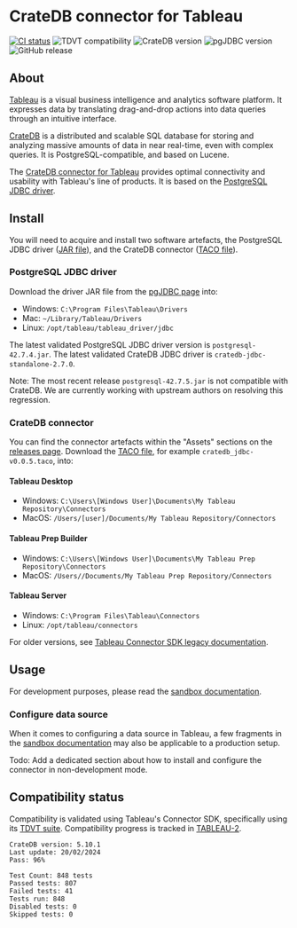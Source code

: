 # CrateDB connector for Tableau

[![CI status](https://github.com/crate/cratedb-tableau-connector/actions/workflows/main.yml/badge.svg?style=flat)](https://github.com/crate/cratedb-tableau-connector/actions/workflows/main.yml)
![TDVT compatibility](https://img.shields.io/badge/TDVT%20compatibility-96%25-brightgreen?style=flat)
![CrateDB version](https://img.shields.io/badge/CrateDB->=5.10.1-brightgreen?style=flat&logo=cratedb)
![pgJDBC version](https://img.shields.io/badge/PostgreSQL%20JDBC%20driver-<=42.7.4-brightgreen?style=flat&logo=postgresql)
![GitHub release](https://img.shields.io/github/v/release/crate/cratedb-tableau-connector?style=flat)

## About

[Tableau] is a visual business intelligence and analytics software platform.
It expresses data by translating drag-and-drop actions into data queries
through an intuitive interface.

[CrateDB] is a distributed and scalable SQL database for storing and analyzing
massive amounts of data in near real-time, even with complex queries. It is
PostgreSQL-compatible, and based on Lucene.

The [CrateDB connector for Tableau] provides optimal connectivity and usability
with Tableau's line of products. It is based on the [PostgreSQL JDBC driver].

## Install

You will need to acquire and install two software artefacts, the PostgreSQL
JDBC driver ([JAR file]), and the CrateDB connector ([TACO file]).

### PostgreSQL JDBC driver

Download the driver JAR file from the [pgJDBC page] into:

- Windows: `C:\Program Files\Tableau\Drivers`
- Mac: `~/Library/Tableau/Drivers`
- Linux: `/opt/tableau/tableau_driver/jdbc` 

The latest validated PostgreSQL JDBC driver version is `postgresql-42.7.4.jar`.
The latest validated CrateDB JDBC driver is `cratedb-jdbc-standalone-2.7.0`.

Note: The most recent release `postgresql-42.7.5.jar` is not compatible with CrateDB.
We are currently working with upstream authors on resolving this regression.

### CrateDB connector

You can find the connector artefacts within the "Assets" sections on the
[releases page]. Download the [TACO file], for example `cratedb_jdbc-v0.0.5.taco`,
into:

#### Tableau Desktop

- Windows: `C:\Users\[Windows User]\Documents\My Tableau Repository\Connectors`
- MacOS: `/Users/[user]/Documents/My Tableau Repository/Connectors`

#### Tableau Prep Builder

- Windows:  `C:\Users\[Windows User]\Documents\My Tableau Prep Repository\Connectors`
- MacOS: `/Users//Documents/My Tableau Prep Repository/Connectors`

#### Tableau Server
- Windows: `C:\Program Files\Tableau\Connectors`
- Linux: `/opt/tableau/connectors`

For older versions, see [Tableau Connector SDK legacy documentation].


## Usage

For development purposes, please read the [sandbox documentation](./DEVELOP.md).

### Configure data source

When it comes to configuring a data source in Tableau, a few fragments in the
[sandbox documentation](./DEVELOP.md) may also be applicable to a production setup.

Todo: Add a dedicated section about how to install and configure the connector
in non-development mode.

## Compatibility status

Compatibility is validated using Tableau's Connector SDK, specifically using its
[TDVT suite]. Compatibility progress is tracked in [TABLEAU-2].

```
CrateDB version: 5.10.1
Last update: 20/02/2024
Pass: 96%
```
```
Test Count: 848 tests
Passed tests: 807
Failed tests: 41
Tests run: 848
Disabled tests: 0
Skipped tests: 0
```


[CrateDB]: https://cratedb.com/database
[CrateDB connector for Tableau]: https://github.com/crate/cratedb-tableau-connector
[JAR file]: https://en.wikipedia.org/wiki/JAR_(file_format)
[pgJDBC page]: https://jdbc.postgresql.org/download/
[PostgreSQL JDBC driver]: https://jdbc.postgresql.org/
[releases page]: https://github.com/crate/cratedb-tableau-connector/releases
[TACO file]: https://help.tableau.com/current/pro/desktop/en-us/examples_connector_sdk.htm
[Tableau]: https://www.tableau.com/
[Tableau Connector SDK legacy documentation]: https://help.tableau.com/current/pro/desktop/en-us/examples_connector_sdk.htm
[TABLEAU-2]: https://github.com/crate/cratedb-tableau-connector/issues/2
[TDVT suite]: https://tableau.github.io/connector-plugin-sdk/docs/tdvt
